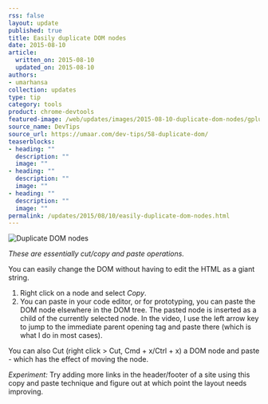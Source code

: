 ```yaml
---
rss: false
layout: update
published: true
title: Easily duplicate DOM nodes
date: 2015-08-10
article:
  written_on: 2015-08-10
  updated_on: 2015-08-10
authors:
- umarhansa
collection: updates
type: tip
category: tools
product: chrome-devtools
featured-image: /web/updates/images/2015-08-10-duplicate-dom-nodes/gplus-8f4a2ba4.png
source_name: DevTips
source_url: https://umaar.com/dev-tips/58-duplicate-dom/
teaserblocks:
- heading: ""
  description: ""
  image: ""
- heading: ""
  description: ""
  image: ""
- heading: ""
  description: ""
  image: ""
permalink: /updates/2015/08/10/easily-duplicate-dom-nodes.html
---
```

<img src="/web/updates/images/2015-08-10-duplicate-dom-nodes/duplicate-dom.gif" alt="Duplicate DOM nodes">

<em>These are essentially cut/copy and paste operations.</em>

You can easily change the DOM without having to edit the HTML as a giant string.

1. Right click on a node and select <em>Copy</em>.
2. You can paste in your code editor, or for prototyping, you can paste the DOM node elsewhere in the DOM tree. The pasted node is inserted as a child of the currently selected node. In the video, I use the left arrow key to jump to the immediate parent opening tag and paste there (which is what I do in most cases).

You can also Cut (right click &gt; Cut, Cmd + x/Ctrl + x) a DOM node and paste - which has the effect of moving the node.

<em>Experiment:</em> Try adding more links in the header/footer of a site using this copy and paste technique and figure out at which point the layout needs improving.